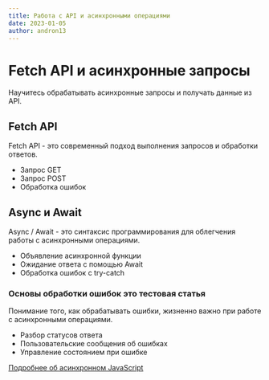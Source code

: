 ```yaml
---
title: Работа с API и асинхронными операциями
date: 2023-01-05
author: andron13
---
```


# Fetch API и асинхронные запросы

Научитесь обрабатывать асинхронные запросы и получать данные из API.

## Fetch API

Fetch API - это современный подход выполнения запросов и обработки ответов.

- Запрос GET
- Запрос POST
- Обработка ошибок

## Async и Await

Async / Await - это синтаксис программирования для облегчения работы с асинхронными операциями.

- Объявление асинхронной функции
- Ожидание ответа с помощью Await
- Обработка ошибок с try-catch

### Основы обработки ошибок это тестовая статья

Понимание того, как обрабатывать ошибки, жизненно важно при работе с асинхронными операциями.

- Разбор статусов ответа
- Пользовательские сообщения об ошибках
- Управление состоянием при ошибке

[Подробнее об асинхронном JavaScript](https://developer.mozilla.org/ru/docs/Learn/JavaScript/Asynchronous)

